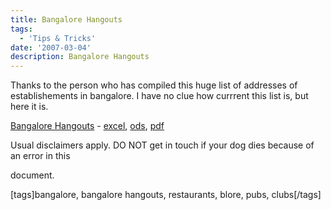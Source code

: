 ```yaml
---
title: Bangalore Hangouts
tags:
  - 'Tips & Tricks'
date: '2007-03-04'
description: Bangalore Hangouts
---
```


Thanks to the person who has compiled this huge list of addresses of establishements in bangalore. I have no clue how currrent this list is, but here it is.

[Bangalore Hangouts][0] - [excel][1], [ods][2], [pdf][3]

Usual disclaimers apply. DO NOT get in touch if your dog dies because of an error in this

document.

\[tags\]bangalore, bangalore hangouts, restaurants, blore, pubs, clubs\[/tags\]


[0]: http://shvelmur.com/downloads/blore_hangouts/Bangalore_Hangouts.html
[1]: http://shvelmur.com/downloads/blore_hangouts/Bangalore_Hangouts.xls
[2]: http://shvelmur.com/downloads/blore_hangouts/Bangalore_Hangouts.ods
[3]: http://shvelmur.com/downloads/blore_hangouts/Bangalore_Hangouts.pdf